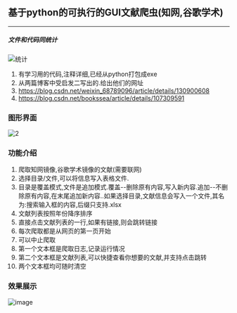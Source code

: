 ## 基于python的可执行的GUI文献爬虫(知网,谷歌学术)
----------------------------
##### 文件和代码同统计
![统计](https://github.com/NaNbNa/thesisCrawl_pythonProject/assets/144761706/72b94425-d881-40bd-964d-f63985462e40)
1. 有学习用的代码,注释详细,已经从python打包成exe
2. 从两篇博客中受启发二写出的.给出他们的网址
3. https://blog.csdn.net/weixin_68789096/article/details/130900608
4. https://blog.csdn.net/bookssea/article/details/107309591
### 图形界面
![2](https://github.com/NaNbNa/thesisCrawl_pythonProject/assets/144761706/db3d1867-7b04-4e7e-911f-1b41829e2978)

### 功能介绍
1. 爬取知网镜像,谷歌学术镜像的文献(需要联网)
2. 选择目录/文件,可以将信息写入表格文件.
3. 目录是覆盖模式,文件是追加模式.覆盖--删除原有内容,写入新内容.追加--不删除原有内容,在末尾追加新内容..如果选择目录,文献信息会写入一个文件,其名为:搜索输入框的内容,后缀只支持.xlsx
4. 文献列表按照年份降序排序
5. 直接点击文献列表的一行,如果有链接,则会跳转链接
6. 每次爬取都是从网页的第一页开始
7. 可以中止爬取
8. 第一个文本框是爬取日志,记录运行情况
9. 第二个文本框是文献列表,可以快捷查看你想要的文献,并支持点击跳转
10. 两个文本框均可随时清空
### 效果展示
![image](https://github.com/NaNbNa/thesisCrawl_pythonProject/assets/144761706/456ee950-8272-4fed-9482-29766cc8daf7)


